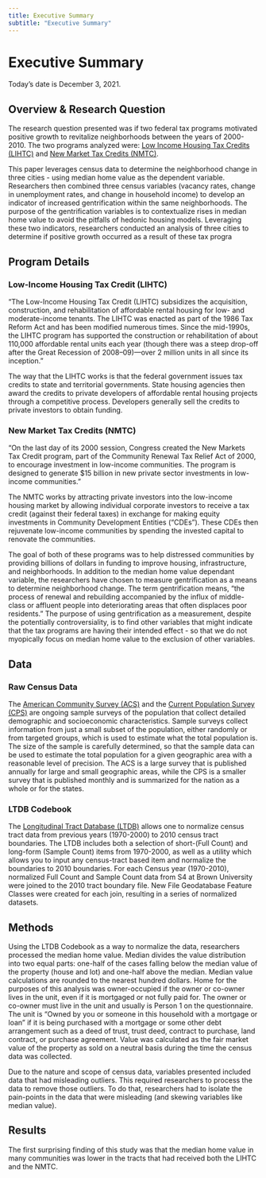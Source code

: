```yaml
---
title: Executive Summary
subtitle: "Executive Summary"
---
```


# Executive Summary

Today’s date is December 3, 2021.

## Overview & Research Question

The research question presented was if two federal tax programs motivated positive growth to revitalize neighborhoods between the years of 2000-2010.  The two programs analyzed were: [Low Income Housing Tax Credits (LIHTC)](https://www.huduser.gov/portal/datasets/lihtc.html) and [New Market Tax Credits (NMTC)](https://www.cdfifund.gov/programs-training/programs/new-markets-tax-credit).

This paper leverages census data to determine the neighborhood change in three cities - using median home value as the dependent variable.  Researchers then combined three census variables (vacancy rates, change in unemployment rates, and change in household income) to develop an indicator of increased gentrification within the same neighborhoods.  The purpose of the gentrification variables is to contextualize rises in median home value to avoid the pitfalls of hedonic housing models.  Leveraging these two indicators, researchers conducted an analysis of three cities to determine if positive growth occurred as a result of these tax progra

## Program Details

### Low-Income Housing Tax Credit (LIHTC)

“The Low-Income Housing Tax Credit (LIHTC) subsidizes the acquisition, construction, and rehabilitation of affordable rental housing for low- and moderate-income tenants. The LIHTC was enacted as part of the 1986 Tax Reform Act and has been modified numerous times. Since the mid-1990s, the LIHTC program has supported the construction or rehabilitation of about 110,000 affordable rental units each year (though there was a steep drop-off after the Great Recession of 2008–09)—over 2 million units in all since its inception.”

The way that the LIHTC works is that the federal government issues tax credits to state and territorial governments. State housing agencies then award the credits to private developers of affordable rental housing projects through a competitive process. Developers generally sell the credits to private investors to obtain funding.  

### New Market Tax Credits (NMTC)

“On the last day of its 2000 session, Congress created the New Markets Tax Credit program, part of the Community Renewal Tax Relief Act of 2000, to encourage investment in low-income communities. The program is designed to generate $15 billion in new private sector investments in low-income communities.”

The NMTC works by attracting private investors into the low-income housing market by allowing individual corporate investors to receive a tax credit (against their federal taxes) in exchange for making equity investments in Community Development Entities (“CDEs”).  These CDEs then rejuvenate low-income communities by spending the invested capital to renovate the communities.   

The goal of both of these programs was to help distressed communities by providing billions of dollars in funding to improve housing, infrastructure, and neighborhoods.  In addition to the median home value dependant variable, the researchers have chosen to measure gentrification as a means to determine neighborhood change.  The term gentrification means, “the process of renewal and rebuilding accompanied by the influx of middle-class or affluent people into deteriorating areas that often displaces poor residents.”  The purpose of using gentrification as a measurement, despite the potentially controversiality, is to find other variables that might indicate that the tax programs are having their intended effect - so that we do not myopically focus on median home value to the exclusion of other variables.

## Data

### Raw Census Data

The [American Community Survey (ACS)](https://www.census.gov/programs-surveys/acs) and the [Current Population Survey (CPS)](https://www.census.gov/programs-surveys/cps.html) are ongoing sample surveys of the population that collect detailed demographic and socioeconomic characteristics. Sample surveys collect information from just a small subset of the population, either randomly or from targeted groups, which is used to estimate what the total population is. The size of the sample is carefully determined, so that the sample data can be used to estimate the total population for a given geographic area with a reasonable level of precision. The ACS is a large survey that is published annually for large and small geographic areas, while the CPS is a smaller survey that is published monthly and is summarized for the nation as a whole or for the states.

### LTDB Codebook

The [Longitudinal Tract Database (LTDB)](https://www.psc.isr.umich.edu/dis/data/resource/detail/1612.html) allows one to normalize census tract data from previous years (1970-2000) to 2010 census tract boundaries. The LTDB includes both a selection of short-(Full Count) and long-form (Sample Count) items from 1970-2000, as well as a utility which allows you to input any census-tract based item and normalize the boundaries to 2010 boundaries.  For each Census year (1970-2010), normalized Full Count and Sample Count data from S4 at Brown University were joined to the 2010 tract boundary file.  New File Geodatabase Feature Classes were created for each join, resulting in a series of normalized datasets.

## Methods

Using the LTDB Codebook as a way to normalize the data, researchers processed the median home value.  Median divides the value distribution into two equal parts: one-half of the cases falling below the median value of the property (house and lot) and one-half above the median. Median value calculations are rounded to the nearest hundred dollars. Home for the purposes of this analysis was owner-occupied if the owner or co-owner lives in the unit, even if it is mortgaged or not fully paid for. The owner or co-owner must live in the unit and usually is Person 1 on the questionnaire. The unit is “Owned by you or someone in this household with a mortgage or loan” if it is being purchased with a mortgage or some other debt arrangement such as a deed of trust, trust deed, contract to purchase, land contract, or purchase agreement. Value was calculated as the fair market value of the property as sold on a neutral basis during the time the census data was collected.  

Due to the nature and scope of census data, variables presented included data that had misleading outliers.  This required researchers to process the data to remove those outliers.  To do that, researchers had to isolate the pain-points in the data that were misleading (and skewing variables like median value).  

## Results

The first surprising finding of this study was that the median home value in many communities was lower in the tracts that had received both the LIHTC and the NMTC.  

